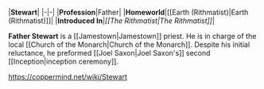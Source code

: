 |**Stewart**|
|-|-|
|**Profession**|Father|
|**Homeworld**|[[Earth (Rithmatist)\|Earth (Rithmatist)]]|
|**Introduced In**|*[[The Rithmatist\|The Rithmatist]]*|

**Father Stewart** is a [[Jamestown\|Jamestown]] priest. He is in charge of the local [[Church of the Monarch\|Church of the Monarch]].
Despite his initial reluctance, he preformed [[Joel Saxon\|Joel Saxon's]] second [[Inception\|inception ceremony]].



https://coppermind.net/wiki/Stewart